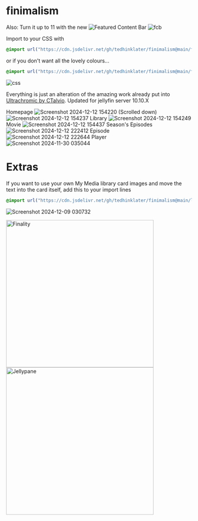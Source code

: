 # finimalism
Also: Turn it up to 11 with the new ![Featured Content Bar](https://github.com/tedhinklater/Jellyfin-Featured-Content-Bar) 
![fcb](https://github.com/user-attachments/assets/ad369437-5460-414d-afb3-e9d344d357ee)

Import to your CSS with

```css
@import url("https://cdn.jsdelivr.net/gh/tedhinklater/finimalism@main/finimalism7.css");

```

or if you don't want all the lovely colours... 

```css
@import url("https://cdn.jsdelivr.net/gh/tedhinklater/finimalism@main/finimalism-just-black.css");

```

![css](https://i.imgur.com/LHPUxqk.png)

Everything is just an alteration of the amazing work already put into [Ultrachromic by CTalvio](https://github.com/CTalvio/Ultrachromic). Updated for jellyfin server 10.10.X

Homepage
![Screenshot 2024-12-12 154220](https://github.com/user-attachments/assets/9216c780-b7c2-4161-9ea5-f22d1e9ea671)
(Scrolled down)
![Screenshot 2024-12-12 154237](https://github.com/user-attachments/assets/7a9f921e-47ab-4e14-800d-b592466fe7b6)
Library
![Screenshot 2024-12-12 154249](https://github.com/user-attachments/assets/7d80c086-6795-43a6-ae3f-8225c56edacf)
Movie
![Screenshot 2024-12-12 154437](https://github.com/user-attachments/assets/ada71f1a-bb98-4cc0-9fa7-c3bf470a4874)
Season's Episodes
![Screenshot 2024-12-12 222412](https://github.com/user-attachments/assets/e8d4d826-c77e-437b-9a99-0f3524ad048d)
Episode
![Screenshot 2024-12-12 222644](https://github.com/user-attachments/assets/4572ce32-15cd-43c9-b506-d88e36dec27f)
Player
![Screenshot 2024-11-30 035044](https://github.com/user-attachments/assets/5e5e519d-5aee-4ecc-8fcc-cac68dc9683e)

# Extras

If you want to use your own My Media library card images and move the text into the card itself, add this to your import lines
```css
@import url("https://cdn.jsdelivr.net/gh/tedhinklater/finimalism@main/libraryCardAriaText.css");
```
![Screenshot 2024-12-09 030732](https://github.com/user-attachments/assets/ea733699-2b21-4a58-90ab-9e767be94d56)

<a href="https://github.com/tedhinklater/finality"><img src="https://i.imgur.com/54wZsvH.png" alt="Finality" width="400"/></a> <a href="https://github.com/tedhinklater/Jellypane"><img src="https://i.imgur.com/RHFcIA9.png" alt="Jellypane" width="400"/></a>
